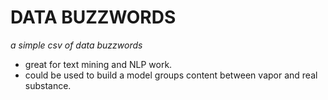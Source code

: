 # DATA BUZZWORDS

_a simple csv of data buzzwords_

- great for text mining and NLP work. 
- could be used to build a model groups content between vapor and real substance. 
